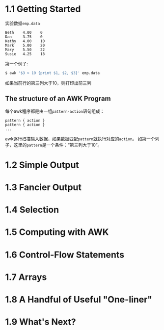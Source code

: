 # 1.1 Getting Started
实验数据`emp.data`
```
Beth    4.00    0
Dan     3.75    0
Kathy   4.00    10
Mark    5.00    20
Mary    5.50    22
Susie   4.25    18
```
第一个例子:

```bash
$ awk '$3 > 10 {print $1, $2, $3}' emp.data
```
如果当前行的第三列大于10，则打印出前三列

## The structure of an AWK Program

每个awk程序都是由一组`pattern-action`语句组成：

```
pattern { action }
pattern { action }
...
```
awk逐行扫描输入数据，如果数据匹配`pattern`就执行对应的`action`。
如第一个列子，这里的`pattern`是一个条件：“第三列大于10”。

# 1.2 Simple Output

# 1.3 Fancier Output

# 1.4 Selection

# 1.5 Computing with AWK

# 1.6 Control-Flow Statements

# 1.7 Arrays

# 1.8 A Handful of Useful "One-liner"

# 1.9 What's Next?